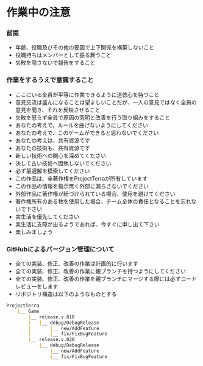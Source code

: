 # 作業中の注意

### 前提
- 年齢、役職及びその他の要因で上下関係を構築しないこと
- 役職持ちはメンバーとして振る舞うこと
- 失敗を隠さないで報告をすること

### 作業をするうえで意識すること
- ここにいる全員が平等に作業できるように道徳心を持つこと
- 意見交流は盛んになることは望ましいことだが、一人の意見ではなく全員の意見を聞き、それを反映させること
- 失敗を怒らず全員で原因の究明と改善を行う取り組みをすること
- あなたの考えで、ルールを曲げないようにしてください
- あなたの考えで、このゲームができると思わないでください
- あなたの考えは、共有資源です
- あなたの技術も、共有資源です
- 新しい技術への関心を深めてください
- 決して古い技術へ固執しないでください
- 必ず最適解を模索してください
- この作品は、全著作権をProjectTerraが所有しています
- この作品の情報を指示無く外部に漏らさないでください
- 外部作品に著作権が紐づけられている場合、使用を避けてください
- 著作権所有のある物を使用した場合、チーム全体の責任となることを忘れないで下さい
- 実生活を優先してください
- 実生活に支障が出るようであれば、今すぐに申し出て下さい
- 楽しみましょう

### GitHubによるバージョン管理について
- 全ての実装、修正、改善の作業は計画的に行います
- 全ての実装、修正、改善の作業に親ブランチを持つようにしてください
- 全ての実装、修正、改善の作業を親ブランチにマージする際には必ずコードレビューをします
- リポジトリ構造は以下のようなものとする
```md
ProjectTerra
    |__ Game
        |__ release.v.010
        |   |__ debug/DebugRelease
        |       |__ new/AddFeature
        |       |__ fix/FixBugFeature
        |__ release.v.020
            |__ debug/DebugRelease
                |__ new/AddFeature
                |__ fix/FixBugFeature
```
